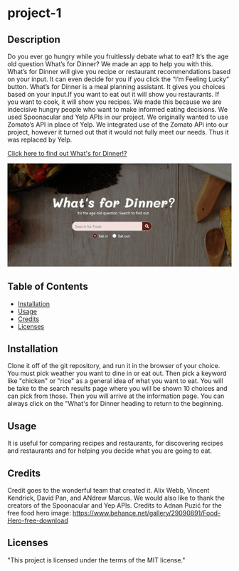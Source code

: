 # project-1

## Description 

Do you ever go hungry while you fruitlessly debate what to eat? It’s the age old question What’s for Dinner? We made an app to help you with this. What’s for Dinner will give you recipe or restaurant recommendations based on your input. It can even decide for you if you click the “I’m Feeling Lucky” button. What’s for Dinner is a meal planning assistant.
It gives you choices based on your input.If you want to eat out it will show you restaurants. If you want to cook, it will show you recipes. We made this because we are indecisive hungry people who want to make informed eating decisions. We used Spoonacular and Yelp APIs in our project. We originally wanted to use Zomato’s API in place of Yelp. We integrated use of the Zomato APi into our project, however it turned out that it would not fully meet our needs. Thus it was replaced by Yelp.


[Click here to find out What's for Dinner!?](https://awebb8.github.io/project-1/)

![Image of the Into Page](.\Assets\images\Project-Intro-Screenshot.PNG)



## Table of Contents

* [Installation](#installation)
* [Usage](#usage)
* [Credits](#credits)
* [Licenses](#Licenses)


## Installation

Clone it off of the git repository, and run it in the browser of your choice. You must pick weather you want to dine in or eat out. Then pick a keyword like "chicken" or "rice" as a general idea of what you want to eat. You will be take to the search results page where you will be shown 10 choices and can pick from those. Then you will arrive at the information page. You can always click on the "What's for Dinner heading to return to the beginning.


## Usage 

It is useful for comparing recipes and restaurants, for discovering recipes and restaurants and for helping you decide what you are going to eat.


## Credits

Credit goes to the wonderful team that created it. Alix Webb, Vincent Kendrick, David Pan, and ANdrew Marcus. We would also like to thank the creators of the Spoonacular and Yep APIs.
Credits to Adnan Puzić for the free food hero image: https://www.behance.net/gallery/29090891/Food-Hero-free-download

## Licenses

"This project is licensed under the terms of the MIT license."
